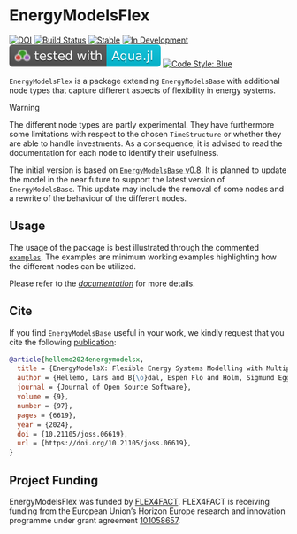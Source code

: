 # EnergyModelsFlex

[![DOI](https://joss.theoj.org/papers/10.21105/joss.06619/status.svg)](https://doi.org/10.21105/joss.06619)
[![Build Status](https://github.com/EnergyModelsX/EnergyModelsFlex.jl/workflows/CI/badge.svg)](https://github.com/EnergyModelsX/EnergyModelsFlex.jl/actions?query=workflow%3ACI)
[![Stable](https://img.shields.io/badge/docs-stable-blue.svg)](https://energymodelsx.github.io/EnergyModelsFlex.jl/stable/)
[![In Development](https://img.shields.io/badge/docs-dev-blue.svg)](https://energymodelsx.github.io/EnergyModelsFlex.jl/dev/)
[![Aqua QA](https://raw.githubusercontent.com/JuliaTesting/Aqua.jl/master/badge.svg)](https://github.com/JuliaTesting/Aqua.jl)
[![Code Style: Blue](https://img.shields.io/badge/code%20style-blue-4495d1.svg)](https://github.com/JuliaDiff/BlueStyle)

`EnergyModelsFlex` is a package extending `EnergyModelsBase` with additional node types that capture different aspects of flexibility in energy systems.

> [!WARNING]
> The different node types are partly experimental.
> They have furthermore some limitations with respect to the chosen `TimeStructure` or whether they are able to handle investments.
> As a consequence, it is advised to read the documentation for each node to identify their usefulness.
>
> The initial version is based on [`EnergyModelsBase` v0.8](https://energymodelsx.github.io/EnergyModelsBase.jl/v0.8/).
> It is planned to update the model in the near future to support the latest version of `EnergyModelsBase`.
> This update may include the removal of some nodes and a rewrite of the behaviour of the different nodes.

## Usage

The usage of the package is best illustrated through the commented [`examples`](examples).
The examples are minimum working examples highlighting how the different nodes can be utilized.

Please refer to the *[documentation](https://energymodelsx.github.io/EnergyModelsFlex.jl/stable/)* for more details.

## Cite

If you find `EnergyModelsBase` useful in your work, we kindly request that you cite the following [publication](https://doi.org/10.21105/joss.06619):

```bibtex
@article{hellemo2024energymodelsx,
  title = {EnergyModelsX: Flexible Energy Systems Modelling with Multiple Dispatch},
  author = {Hellemo, Lars and B{\o}dal, Espen Flo and Holm, Sigmund Eggen and Pinel, Dimitri and Straus, Julian},
  journal = {Journal of Open Source Software},
  volume = {9},
  number = {97},
  pages = {6619},
  year = {2024},
  doi = {10.21105/joss.06619},
  url = {https://doi.org/10.21105/joss.06619},
}
```

## Project Funding

EnergyModelsFlex was funded by [FLEX4FACT](https://flex4fact.eu/). FLEX4FACT is receiving funding from the European Union’s Horizon Europe research and innovation programme under grant agreement [101058657](https://doi.org/10.3030/101058657).
